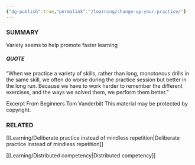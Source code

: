 ```yaml
---
{"dg-publish":true,"permalink":"/learning/change-up-your-practice/"}
---
```


### SUMMARY 

Variety seems to help promote faster learning 

##### QUOTE 

“When we practice a variety of skills, rather than long, monotonous drills in the same skill, we often do worse during the practice session but better in the long run. Because we have to work harder to remember the different exercises, and the ways we solved them, we perform them better.”

Excerpt From
Beginners
Tom Vanderbilt
This material may be protected by copyright.

### RELATED
[[Learning/Deliberate practice instead of mindless repetition\|Deliberate practice instead of mindless repetition]]

[[Learning/Distributed competency\|Distributed competency]]